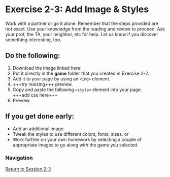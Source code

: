 # Exercise 2-3: Add Image & Styles 

Work with a partner or go it alone.  Remember that the steps provided are not exact.  Use your knowledge from the reading and review to proceed.  Ask your prof, the TA, your neighbor, etc for help.  Let us know if you discover something interesting, too.

## Do the following:
1. Download the image linked here:
2. Put it directly in the **game** folder that you created in Exercise 2-2.
3. Add it to your page by using an `<img>` element.
4. +++try resizing+++ preview.
5. Copy and paste the following `<style>` element into your page.  
+++add css here+++ 
6. Preview.

## If you get done early:
- Add an additional image.
- Tweak the styles to use different colors, fonts, sizes.
  or
- Work further on your own homework by selecting a couple of appropriate images to go along with the game you selected.


### Navigation
[Return to Session 2-3](../sessions/2-3.md)
